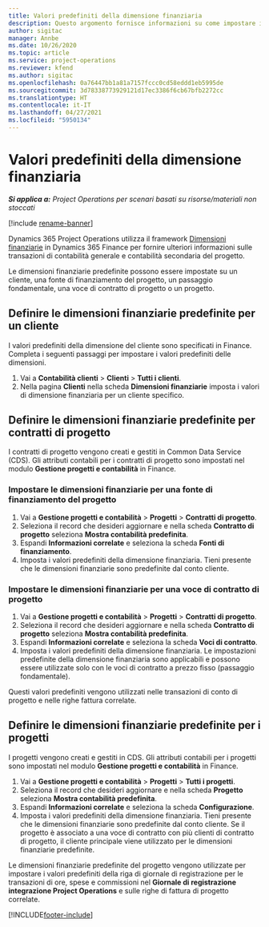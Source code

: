 ```yaml
---
title: Valori predefiniti della dimensione finanziaria
description: Questo argomento fornisce informazioni su come impostare i valori predefiniti della dimensione finanziaria.
author: sigitac
manager: Annbe
ms.date: 10/26/2020
ms.topic: article
ms.service: project-operations
ms.reviewer: kfend
ms.author: sigitac
ms.openlocfilehash: 0a76447bb1a81a7157fccc0cd58eddd1eb5995de
ms.sourcegitcommit: 3d78338773929121d17ec3386f6cb67bfb2272cc
ms.translationtype: HT
ms.contentlocale: it-IT
ms.lasthandoff: 04/27/2021
ms.locfileid: "5950134"
---
```

# <a name="financial-dimension-defaults"></a>Valori predefiniti della dimensione finanziaria

_**Si applica a:** Project Operations per scenari basati su risorse/materiali non stoccati_

[!include [rename-banner](~/includes/cc-data-platform-banner.md)]

Dynamics 365 Project Operations utilizza il framework [Dimensioni finanziarie](/dynamics365/finance/general-ledger/financial-dimensions) in Dynamics 365 Finance per fornire ulteriori informazioni sulle transazioni di contabilità generale e contabilità secondaria del progetto.

Le dimensioni finanziarie predefinite possono essere impostate su un cliente, una fonte di finanziamento del progetto, un passaggio fondamentale, una voce di contratto di progetto o un progetto.

## <a name="define-default-financial-dimensions-for-a-customer"></a>Definire le dimensioni finanziarie predefinite per un cliente

I valori predefiniti della dimensione del cliente sono specificati in Finance. Completa i seguenti passaggi per impostare i valori predefiniti delle dimensioni.

1. Vai a **Contabilità clienti** > **Clienti** > **Tutti i clienti**.
2. Nella pagina **Clienti** nella scheda **Dimensioni finanziarie** imposta i valori di dimensione finanziaria per un cliente specifico.

## <a name="define-default-financial-dimensions-for-project-contracts"></a>Definire le dimensioni finanziarie predefinite per contratti di progetto

I contratti di progetto vengono creati e gestiti in Common Data Service (CDS). Gli attributi contabili per i contratti di progetto sono impostati nel modulo **Gestione progetti e contabilità** in Finance.

### <a name="set-financial-dimensions-for-a-project-funding-source"></a>Impostare le dimensioni finanziarie per una fonte di finanziamento del progetto

1. Vai a **Gestione progetti e contabilità** > **Progetti** > **Contratti di progetto**.
2. Seleziona il record che desideri aggiornare e nella scheda **Contratto di progetto** seleziona **Mostra contabilità predefinita**.
3. Espandi **Informazioni correlate** e seleziona la scheda **Fonti di finanziamento**.
4. Imposta i valori predefiniti della dimensione finanziaria. Tieni presente che le dimensioni finanziarie sono predefinite dal conto cliente.

### <a name="set-financial-dimensions-for-a-project-contract-line"></a>Impostare le dimensioni finanziarie per una voce di contratto di progetto

1. Vai a **Gestione progetti e contabilità** > **Progetti** > **Contratti di progetto**.
2. Seleziona il record che desideri aggiornare e nella scheda **Contratto di progetto** seleziona **Mostra contabilità predefinita**.
3. Espandi **Informazioni correlate** e seleziona la scheda **Voci di contratto**.
4. Imposta i valori predefiniti della dimensione finanziaria. Le impostazioni predefinite della dimensione finanziaria sono applicabili e possono essere utilizzate solo con le voci di contratto a prezzo fisso (passaggio fondamentale).

Questi valori predefiniti vengono utilizzati nelle transazioni di conto di progetto e nelle righe fattura correlate.

## <a name="define-default-financial-dimensions-for-projects"></a>Definire le dimensioni finanziarie predefinite per i progetti

I progetti vengono creati e gestiti in CDS. Gli attributi contabili per i progetti sono impostati nel modulo **Gestione progetti e contabilità** in Finance.

1. Vai a **Gestione progetti e contabilità** > **Progetti** > **Tutti i progetti**.
2. Seleziona il record che desideri aggiornare e nella scheda **Progetto** seleziona **Mostra contabilità predefinita**.
3. Espandi **Informazioni correlate** e seleziona la scheda **Configurazione**.
4. Imposta i valori predefiniti della dimensione finanziaria. Tieni presente che le dimensioni finanziarie sono predefinite dal conto cliente. Se il progetto è associato a una voce di contratto con più clienti di contratto di progetto, il cliente principale viene utilizzato per le dimensioni finanziarie predefinite.

Le dimensioni finanziarie predefinite del progetto vengono utilizzate per impostare i valori predefiniti della riga di giornale di registrazione per le transazioni di ore, spese e commissioni nel **Giornale di registrazione integrazione Project Operations** e sulle righe di fattura di progetto correlate.


[!INCLUDE[footer-include](../includes/footer-banner.md)]